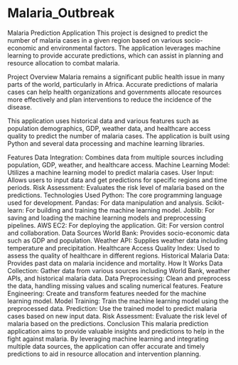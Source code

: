 # Malaria_Outbreak

Malaria Prediction Application
This project is designed to predict the number of malaria cases in a given region based on various socio-economic and environmental factors. The application leverages machine learning to provide accurate predictions, which can assist in planning and resource allocation to combat malaria.

Project Overview
Malaria remains a significant public health issue in many parts of the world, particularly in Africa. Accurate predictions of malaria cases can help health organizations and governments allocate resources more effectively and plan interventions to reduce the incidence of the disease.

This application uses historical data and various features such as population demographics, GDP, weather data, and healthcare access quality to predict the number of malaria cases. The application is built using Python and several data processing and machine learning libraries.

Features
Data Integration: Combines data from multiple sources including population, GDP, weather, and healthcare access.
Machine Learning Model: Utilizes a machine learning model to predict malaria cases.
User Input: Allows users to input data and get predictions for specific regions and time periods.
Risk Assessment: Evaluates the risk level of malaria based on the predictions.
Technologies Used
Python: The core programming language used for development.
Pandas: For data manipulation and analysis.
Scikit-learn: For building and training the machine learning model.
Joblib: For saving and loading the machine learning models and preprocessing pipelines.
AWS EC2: For deploying the application.
Git: For version control and collaboration.
Data Sources
World Bank: Provides socio-economic data such as GDP and population.
Weather API: Supplies weather data including temperature and precipitation.
Healthcare Access Quality Index: Used to assess the quality of healthcare in different regions.
Historical Malaria Data: Provides past data on malaria incidence and mortality.
How It Works
Data Collection: Gather data from various sources including World Bank, weather APIs, and historical malaria data.
Data Preprocessing: Clean and preprocess the data, handling missing values and scaling numerical features.
Feature Engineering: Create and transform features needed for the machine learning model.
Model Training: Train the machine learning model using the preprocessed data.
Prediction: Use the trained model to predict malaria cases based on new input data.
Risk Assessment: Evaluate the risk level of malaria based on the predictions.
Conclusion
This malaria prediction application aims to provide valuable insights and predictions to help in the fight against malaria. By leveraging machine learning and integrating multiple data sources, the application can offer accurate and timely predictions to aid in resource allocation and intervention planning.

